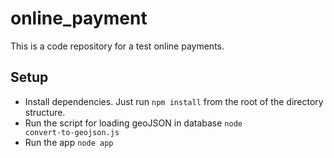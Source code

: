 # online_payment

This is a code repository for a test online payments.

## Setup

* Install dependencies. Just run
<code>npm install</code>
from the root of the directory structure.
* Run the script for loading geoJSON in database
<code>node convert-to-geojson.js</code>
* Run the app
<code>node app</code>
